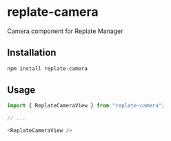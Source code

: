 # replate-camera

Camera component for Replate Manager

## Installation

```sh
npm install replate-camera
```

## Usage

```js
import { ReplateCameraView } from "replate-camera";

// ...

<ReplateCameraView />
```

